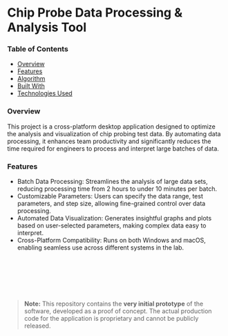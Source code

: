 # Chip Probe Data Processing & Analysis Tool

### Table of Contents

- [Overview](#overview)
- [Features](#features)
- [Algorithm](#algorithm)
- [Built With](#built-with)
- [Technologies Used](#technologies-used)

### Overview

This project is a cross-platform desktop application designed to optimize the analysis and visualization of chip probing test data. By automating data processing, it enhances team productivity and significantly reduces the time required for engineers to process and interpret large batches of data.

### Features

 - Batch Data Processing: Streamlines the analysis of large data sets, reducing processing time from 2 hours to under 10 minutes per batch.
 - Customizable Parameters: Users can specify the data range, test parameters, and step size, allowing fine-grained control over data processing.
 - Automated Data Visualization: Generates insightful graphs and plots based on user-selected parameters, making complex data easy to interpret.
 - Cross-Platform Compatibility: Runs on both Windows and macOS, enabling seamless use across different systems in the lab.



<br>
<br>
<br>
<br>
<br>


> **Note:** This repository contains the **very initial prototype** of the software, developed as a proof of concept. The actual production code for the application is proprietary and cannot be publicly released.

